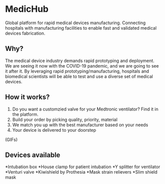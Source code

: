 # MedicHub
Global platform for rapid medical devices manufacturing. Connecting hospitals with manufacturing facilities to enable fast and validated medical devices fabrication.

## Why?
The medical device industry demands rapid prototyping and deployment. We are seeing it now with the COVID-19 pandemic, and we are going to see it after it. By leveraging rapid prototyping/manufacturing, hospitals and biomedical scientists will be able to test and use a diverse set of medical devices.

## How it works?
1. Do you want a customzied valve for your Medtronic ventilator? Find it in the platform.
2. Build your order by picking quality, priority, material
3. We match you up with the best manufacturer based on your needs
4. Your device is delivered to your doorstep

(GIFs)

## Devices available
*Intubation box
*House clamp for patient intubation
*Y splitter for ventilator
*Venturi valve
*Kiwishield by Prothesia
*Mask strain relievers
*Slim shield mask
